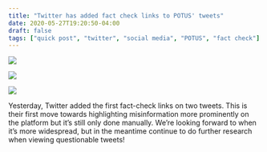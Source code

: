 ```yaml
---
title: "Twitter has added fact check links to POTUS' tweets"
date: 2020-05-27T19:20:50-04:00
draft: false
tags: ["quick post", "twitter", "social media", "POTUS", "fact check"]
---
```


![](/images/QP-2020-05-27-001-web.png)

![](/images/QP-2020-05-27-002-web.png)

![](/images/QP-2020-05-27-003-web.png)

Yesterday, Twitter added the first fact-check links on two tweets. This is their first move towards highlighting misinformation more prominently on the platform but it’s still only done manually. We’re looking forward to when it’s more widespread, but in the meantime continue to do further research when viewing questionable tweets!
